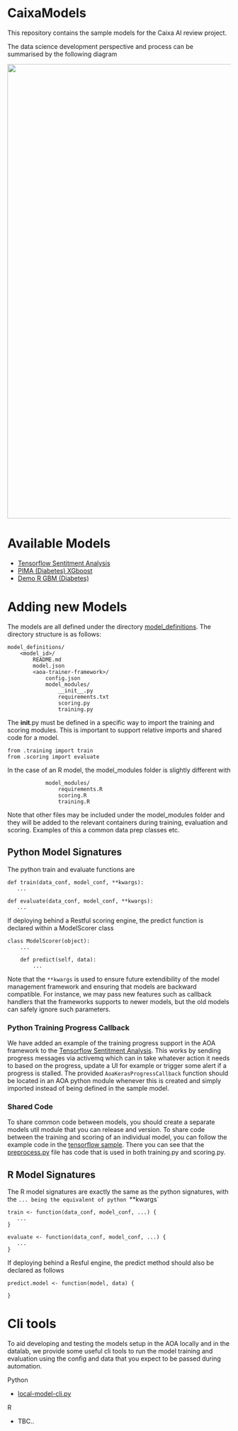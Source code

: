# CaixaModels

This repository contains the sample models for the Caixa AI review project.

The data science development perspective and process can be summarised by the following diagram

<center><img src="./images/ds-perspective.png" style="width: 1024px"/></center>

# Available Models

- [Tensorflow Sentitment Analysis](./model_definitions/74eca506-e967-48f1-92ad-fb217b07e181/DOCKER_GENERIC_RAW/)
- [PIMA (Diabetes) XGboost](./model_definitions/03c9a01f-bd46-4e7c-9a60-4282039094e6/DOCKER_GENERIC_RAW)
- [Demo R GBM (Diabetes)](./model_definitions/bf6a52b2-b595-4358-ac4f-24fb41a85c45/DOCKER_GENERIC_RAW)

# Adding new Models

The models are all defined under the directory [model_definitions](./model_definitions). The directory structure is as follows:

    model_definitions/
        <model_id>/
            README.md
            model.json
            <aoa-trainer-framework>/
                config.json
                model_modules/
                    __init__.py
                    requirements.txt
                    scoring.py
                    training.py

The __init__.py must be defined in a specific way to import the training and scoring modules. This is important to support relative imports and shared code for a model.

    from .training import train
    from .scoring import evaluate
                
In the case of an R model, the model_modules folder is slightly different with

                model_modules/
                    requirements.R
                    scoring.R
                    training.R

Note that other files may be included under the model_modules folder and they will be added to the relevant containers during training, evaluation and scoring. Examples of this a common data prep classes etc.

## Python Model Signatures

The python train and evaluate functions are 

    def train(data_conf, model_conf, **kwargs):
       ...
       
    def evaluate(data_conf, model_conf, **kwargs):
       ...
       
If deploying behind a Restful scoring engine, the predict function is declared within a ModelScorer class
       
    class ModelScorer(object):
        ...
        
        def predict(self, data):
            ...

Note that the `**kwargs` is used to ensure future extendibility of the model management framework and ensuring that models are backward compatible. For instance, we may pass new features such as callback handlers that the frameworks supports to newer models, but the old models can safely ignore such parameters.

### Python Training Progress Callback

We have added an example of the training progress support in the AOA framework to the [Tensorflow Sentitment Analysis](./model_definitions/74eca506-e967-48f1-92ad-fb217b07e181/DOCKER_GENERIC_RAW/model_modules/callback.py). This works by sending progress messages via activemq which can in take whatever action it needs to based on the progress, update a UI for example or trigger some alert if a progress is stalled. The provided `AoaKerasProgressCallback` function should be located in an AOA python module whenever this is created and simply imported instead of being defined in the sample model.

### Shared Code

To share common code between models, you should create a separate models util module that you can release and version. To share code between the training and scoring of an individual model, you can follow the example code in the [tensorflow sample](./model_definitions/74eca506-e967-48f1-92ad-fb217b07e181/DOCKER_GENERIC_RAW/model_modules). There you can see that the [preprocess.py](./model_definitions/74eca506-e967-48f1-92ad-fb217b07e181/DOCKER_GENERIC_RAW/model_modules/preprocess.py) file has code that is used in both training.py and scoring.py. 


## R Model Signatures

The R model signatures are exactly the same as the python signatures, with the `... being the equivalent of python `**kwargs`

    train <- function(data_conf, model_conf, ...) {
       ...
    }
    
    evaluate <- function(data_conf, model_conf, ...) {
       ...
    }
    
If deploying behind a Resful engine, the predict method should also be declared as follows

    predict.model <- function(model, data) {
    
    }

# Cli tools

To aid developing and testing the models setup in the AOA locally and in the datalab, we provide some useful cli tools to 
run the model training and evaluation using the config and data that you expect to be passed during automation.

Python
 - [local-model-cli.py](./cli/local-model-cli.py)

R
 - TBC..
